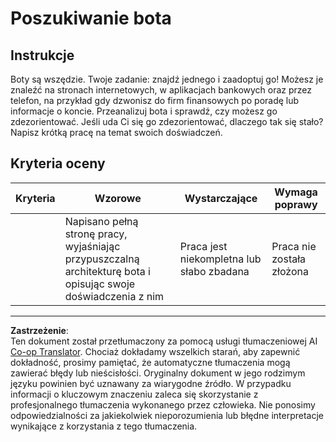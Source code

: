 <!--
CO_OP_TRANSLATOR_METADATA:
{
  "original_hash": "1d7583e8046dacbb0c056d5ba0a71b16",
  "translation_date": "2025-09-03T19:02:38+00:00",
  "source_file": "6-NLP/1-Introduction-to-NLP/assignment.md",
  "language_code": "pl"
}
-->
# Poszukiwanie bota

## Instrukcje

Boty są wszędzie. Twoje zadanie: znajdź jednego i zaadoptuj go! Możesz je znaleźć na stronach internetowych, w aplikacjach bankowych oraz przez telefon, na przykład gdy dzwonisz do firm finansowych po poradę lub informacje o koncie. Przeanalizuj bota i sprawdź, czy możesz go zdezorientować. Jeśli uda Ci się go zdezorientować, dlaczego tak się stało? Napisz krótką pracę na temat swoich doświadczeń.

## Kryteria oceny

| Kryteria | Wzorowe                                                                                                      | Wystarczające                               | Wymaga poprawy        |
| -------- | ------------------------------------------------------------------------------------------------------------ | ------------------------------------------- | --------------------- |
|          | Napisano pełną stronę pracy, wyjaśniając przypuszczalną architekturę bota i opisując swoje doświadczenia z nim | Praca jest niekompletna lub słabo zbadana   | Praca nie została złożona |

---

**Zastrzeżenie**:  
Ten dokument został przetłumaczony za pomocą usługi tłumaczeniowej AI [Co-op Translator](https://github.com/Azure/co-op-translator). Chociaż dokładamy wszelkich starań, aby zapewnić dokładność, prosimy pamiętać, że automatyczne tłumaczenia mogą zawierać błędy lub nieścisłości. Oryginalny dokument w jego rodzimym języku powinien być uznawany za wiarygodne źródło. W przypadku informacji o kluczowym znaczeniu zaleca się skorzystanie z profesjonalnego tłumaczenia wykonanego przez człowieka. Nie ponosimy odpowiedzialności za jakiekolwiek nieporozumienia lub błędne interpretacje wynikające z korzystania z tego tłumaczenia.